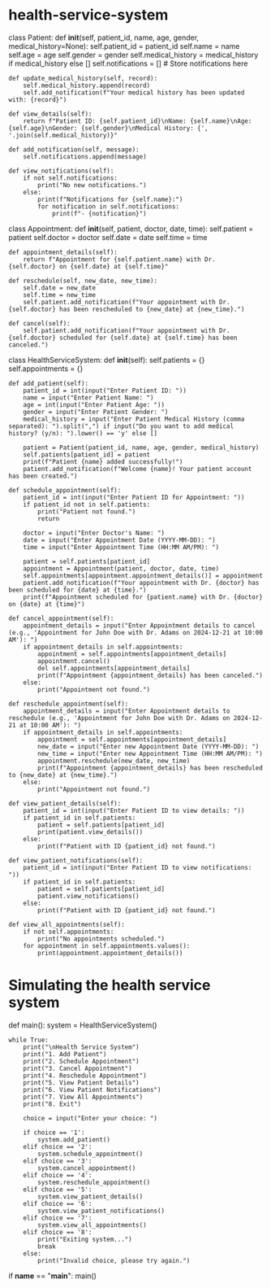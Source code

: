 # health-service-system
class Patient:
    def __init__(self, patient_id, name, age, gender, medical_history=None):
        self.patient_id = patient_id
        self.name = name
        self.age = age
        self.gender = gender
        self.medical_history = medical_history if medical_history else []
        self.notifications = []  # Store notifications here

    def update_medical_history(self, record):
        self.medical_history.append(record)
        self.add_notification(f"Your medical history has been updated with: {record}")

    def view_details(self):
        return f"Patient ID: {self.patient_id}\nName: {self.name}\nAge: {self.age}\nGender: {self.gender}\nMedical History: {', '.join(self.medical_history)}"

    def add_notification(self, message):
        self.notifications.append(message)

    def view_notifications(self):
        if not self.notifications:
            print("No new notifications.")
        else:
            print(f"Notifications for {self.name}:")
            for notification in self.notifications:
                print(f"- {notification}")


class Appointment:
    def __init__(self, patient, doctor, date, time):
        self.patient = patient
        self.doctor = doctor
        self.date = date
        self.time = time

    def appointment_details(self):
        return f"Appointment for {self.patient.name} with Dr. {self.doctor} on {self.date} at {self.time}"

    def reschedule(self, new_date, new_time):
        self.date = new_date
        self.time = new_time
        self.patient.add_notification(f"Your appointment with Dr. {self.doctor} has been rescheduled to {new_date} at {new_time}.")

    def cancel(self):
        self.patient.add_notification(f"Your appointment with Dr. {self.doctor} scheduled for {self.date} at {self.time} has been canceled.")


class HealthServiceSystem:
    def __init__(self):
        self.patients = {}
        self.appointments = {}

    def add_patient(self):
        patient_id = int(input("Enter Patient ID: "))
        name = input("Enter Patient Name: ")
        age = int(input("Enter Patient Age: "))
        gender = input("Enter Patient Gender: ")
        medical_history = input("Enter Patient Medical History (comma separated): ").split(",") if input("Do you want to add medical history? (y/n): ").lower() == 'y' else []

        patient = Patient(patient_id, name, age, gender, medical_history)
        self.patients[patient_id] = patient
        print(f"Patient {name} added successfully!")
        patient.add_notification(f"Welcome {name}! Your patient account has been created.")

    def schedule_appointment(self):
        patient_id = int(input("Enter Patient ID for Appointment: "))
        if patient_id not in self.patients:
            print("Patient not found.")
            return

        doctor = input("Enter Doctor's Name: ")
        date = input("Enter Appointment Date (YYYY-MM-DD): ")
        time = input("Enter Appointment Time (HH:MM AM/PM): ")

        patient = self.patients[patient_id]
        appointment = Appointment(patient, doctor, date, time)
        self.appointments[appointment.appointment_details()] = appointment
        patient.add_notification(f"Your appointment with Dr. {doctor} has been scheduled for {date} at {time}.")
        print(f"Appointment scheduled for {patient.name} with Dr. {doctor} on {date} at {time}")

    def cancel_appointment(self):
        appointment_details = input("Enter Appointment details to cancel (e.g., 'Appointment for John Doe with Dr. Adams on 2024-12-21 at 10:00 AM'): ")
        if appointment_details in self.appointments:
            appointment = self.appointments[appointment_details]
            appointment.cancel()
            del self.appointments[appointment_details]
            print(f"Appointment {appointment_details} has been canceled.")
        else:
            print("Appointment not found.")

    def reschedule_appointment(self):
        appointment_details = input("Enter Appointment details to reschedule (e.g., 'Appointment for John Doe with Dr. Adams on 2024-12-21 at 10:00 AM'): ")
        if appointment_details in self.appointments:
            appointment = self.appointments[appointment_details]
            new_date = input("Enter new Appointment Date (YYYY-MM-DD): ")
            new_time = input("Enter new Appointment Time (HH:MM AM/PM): ")
            appointment.reschedule(new_date, new_time)
            print(f"Appointment {appointment_details} has been rescheduled to {new_date} at {new_time}.")
        else:
            print("Appointment not found.")

    def view_patient_details(self):
        patient_id = int(input("Enter Patient ID to view details: "))
        if patient_id in self.patients:
            patient = self.patients[patient_id]
            print(patient.view_details())
        else:
            print(f"Patient with ID {patient_id} not found.")

    def view_patient_notifications(self):
        patient_id = int(input("Enter Patient ID to view notifications: "))
        if patient_id in self.patients:
            patient = self.patients[patient_id]
            patient.view_notifications()
        else:
            print(f"Patient with ID {patient_id} not found.")

    def view_all_appointments(self):
        if not self.appointments:
            print("No appointments scheduled.")
        for appointment in self.appointments.values():
            print(appointment.appointment_details())


# Simulating the health service system
def main():
    system = HealthServiceSystem()

    while True:
        print("\nHealth Service System")
        print("1. Add Patient")
        print("2. Schedule Appointment")
        print("3. Cancel Appointment")
        print("4. Reschedule Appointment")
        print("5. View Patient Details")
        print("6. View Patient Notifications")
        print("7. View All Appointments")
        print("8. Exit")

        choice = input("Enter your choice: ")

        if choice == '1':
            system.add_patient()
        elif choice == '2':
            system.schedule_appointment()
        elif choice == '3':
            system.cancel_appointment()
        elif choice == '4':
            system.reschedule_appointment()
        elif choice == '5':
            system.view_patient_details()
        elif choice == '6':
            system.view_patient_notifications()
        elif choice == '7':
            system.view_all_appointments()
        elif choice == '8':
            print("Exiting system...")
            break
        else:
            print("Invalid choice, please try again.")


if __name__ == "__main__":
    main()
    
